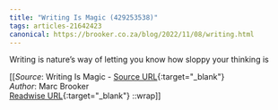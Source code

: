 ```yaml
---
title: "Writing Is Magic (429253538)"
tags: articles-21642423
canonical: https://brooker.co.za/blog/2022/11/08/writing.html
---
```


Writing is nature’s way of letting you know how sloppy your thinking is


[[_Source_: Writing Is Magic - [Source URL](https://brooker.co.za/blog/2022/11/08/writing.html){:target="_blank"}<br>
_Author_: Marc Brooker<br>
[Readwise URL](https://readwise.io/open/429253538){:target="_blank"}
::wrap]]